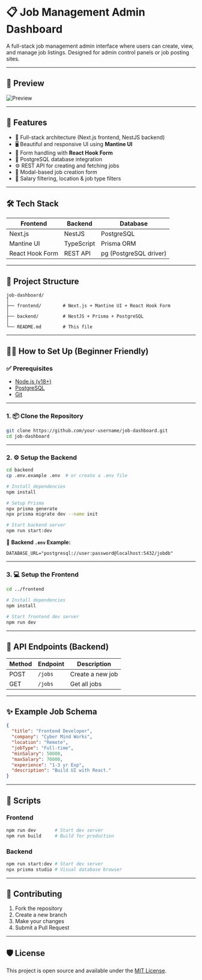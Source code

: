 # 📋 Job Management Admin Dashboard

A full-stack job management admin interface where users can create, view, and manage job listings. Designed for admin control panels or job posting sites.

---

## 📸 Preview

![Preview](./path-to-your-screenshot.png)

---

## 🚀 Features

- 🧭 Full-stack architecture (Next.js frontend, NestJS backend)
- 🖥️ Beautiful and responsive UI using **Mantine UI**
- 🧾 Form handling with **React Hook Form**
- 💽 PostgreSQL database integration
- ⚙️ REST API for creating and fetching jobs
- 🧊 Modal-based job creation form
- 🎯 Salary filtering, location & job type filters

---

## 🛠️ Tech Stack

| Frontend         | Backend          | Database        |
|------------------|------------------|-----------------|
| Next.js          | NestJS           | PostgreSQL      |
| Mantine UI       | TypeScript       | Prisma ORM      |
| React Hook Form  | REST API         | pg (PostgreSQL driver) |

---

## 📂 Project Structure

```
job-dashboard/
│
├── frontend/        # Next.js + Mantine UI + React Hook Form
│
├── backend/         # NestJS + Prisma + PostgreSQL
│
└── README.md        # This file
```

---

## 🧑‍💻 How to Set Up (Beginner Friendly)

### ✅ Prerequisites

- [Node.js (v18+)](https://nodejs.org/)
- [PostgreSQL](https://www.postgresql.org/)
- [Git](https://git-scm.com/)

---

### 1. 📦 Clone the Repository

```bash
git clone https://github.com/your-username/job-dashboard.git
cd job-dashboard
```

---

### 2. ⚙️ Setup the Backend

```bash
cd backend
cp .env.example .env  # or create a .env file

# Install dependencies
npm install

# Setup Prisma
npx prisma generate
npx prisma migrate dev --name init

# Start backend server
npm run start:dev
```

📝 **Backend `.env` Example:**
```
DATABASE_URL="postgresql://user:password@localhost:5432/jobdb"
```

---

### 3. 💻 Setup the Frontend

```bash
cd ../frontend

# Install dependencies
npm install

# Start frontend dev server
npm run dev
```

---

## 🧪 API Endpoints (Backend)

| Method | Endpoint        | Description         |
|--------|------------------|---------------------|
| POST   | `/jobs`          | Create a new job    |
| GET    | `/jobs`          | Get all jobs        |

---

## ✨ Example Job Schema

```json
{
  "title": "Frontend Developer",
  "company": "Cyber Mind Works",
  "location": "Remote",
  "jobType": "Full-time",
  "minSalary": 50000,
  "maxSalary": 70000,
  "experience": "1-3 yr Exp",
  "description": "Build UI with React."
}
```

---

## 📎 Scripts

### Frontend

```bash
npm run dev       # Start dev server
npm run build     # Build for production
```

### Backend

```bash
npm run start:dev # Start dev server
npx prisma studio # Visual database browser
```

---

## 🤝 Contributing

1. Fork the repository
2. Create a new branch
3. Make your changes
4. Submit a Pull Request

---

## 🛡 License

This project is open source and available under the [MIT License](LICENSE).
